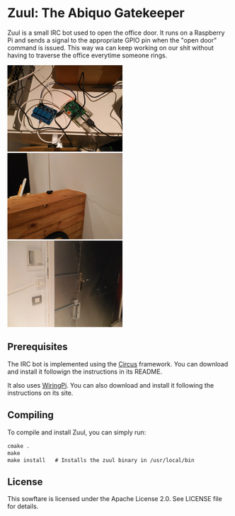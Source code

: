 Zuul: The Abiquo Gatekeeper
===========================

Zuul is a small IRC bot used to open the office door. It runs on a Raspberry Pi
and sends a signal to the appropriate GPIO pin when the "open door" command is
issued. This way wa can keep working on our shit without having to traverse the
office everytime someone rings.

![raspberry](img/zuul-raspberry.jpg) ![cam](img/zuul-cam.jpg) ![door](img/zuul-door.jpg)

Prerequisites
-------------

The IRC bot is implemented using the [Circus](https://github.com/nacx/circus) framework. You can download and install it followign the instructions in its README.

It also uses [WiringPi](http://wiringpi.com/download-and-install/). You can also download and install it following the instructions on its site.

Compiling
---------

To compile and install Zuul, you can simply run:

    cmake .
    make
    make install   # Installs the zuul binary in /usr/local/bin

License
-------

This sowftare is licensed under the Apache License 2.0. See LICENSE file for details.
